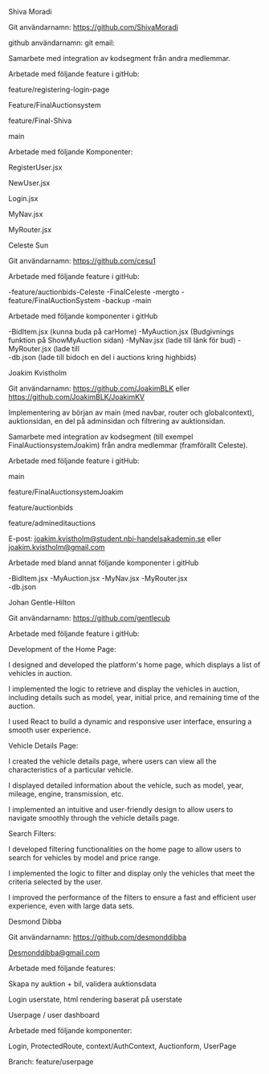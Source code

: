 Shiva Moradi 

Git användarnamn: https://github.com/ShivaMoradi 

github användarnamn: 
git email: 

Samarbete med integration av kodsegment från andra medlemmar. 

Arbetade med följande feature i gitHub: 

feature/registering-login-page  

Feature/FinalAuctionsystem 

feature/Final-Shiva 

main 

Arbetade med följande Komponenter: 

RegisterUser.jsx 

NewUser.jsx 

Login.jsx 

MyNav.jsx 

MyRouter.jsx 

 

  

  

Celeste Sun 

Git användarnamn: https://github.com/cesu1 

  

Arbetade med följande feature i gitHub: 

-feature/auctionbids-Celeste 
-FinalCeleste 
-mergto 
-feature/FinalAuctionSystem 
-backup 
-main 

Arbetade med följande komponenter i gitHub 

-BidItem.jsx (kunna buda på carHome) 
-MyAuction.jsx (Budgivnings funktion på ShowMyAuction sidan) 
-MyNav.jsx (lade till länk för bud) 
-MyRouter.jsx (lade till  
-db.json (lade till bidoch en del i auctions kring highbids) 

 

  

Joakim Kvistholm 

Git användarnamn: https://github.com/JoakimBLK eller https://github.com/JoakimBLK/JoakimKV 

Implementering av början av main (med navbar, router och globalcontext), auktionsidan, en del på adminsidan och filtrering av auktionsidan. 

Samarbete med integration av kodsegment (till exempel FinalAuctionsystemJoakim) från andra medlemmar (framförallt Celeste).   

  

Arbetade med följande feature i gitHub: 

main 

feature/FinalAuctionsystemJoakim 

feature/auctionbids 

feature/admineditauctions 

E-post: joakim.kvistholm@student.nbi-handelsakademin.se eller joakim.kvistholm@gmail.com 

Arbetade med bland annat följande komponenter i gitHub 

-BidItem.jsx 
-MyAuction.jsx 
-MyNav.jsx 
-MyRouter.jsx  
-db.json 

  

  

Johan Gentle-Hilton 

Git användarnamn: https://github.com/gentlecub 

  

Arbetade med följande feature i gitHub: 

Development of the Home Page: 

I designed and developed the platform's home page, which displays a list of vehicles in auction. 

I implemented the logic to retrieve and display the vehicles in auction, including details such as model, year, initial price, and remaining time of the auction. 

I used React to build a dynamic and responsive user interface, ensuring a smooth user experience. 

Vehicle Details Page: 

I created the vehicle details page, where users can view all the characteristics of a particular vehicle. 

I displayed detailed information about the vehicle, such as model, year, mileage, engine, transmission, etc. 

I implemented an intuitive and user-friendly design to allow users to navigate smoothly through the vehicle details page. 

Search Filters: 

I developed filtering functionalities on the home page to allow users to search for vehicles by model and price range. 

I implemented the logic to filter and display only the vehicles that meet the criteria selected by the user. 

I improved the performance of the filters to ensure a fast and efficient user experience, even with large data sets. 

  

Desmond Dibba 

Git användarnamn: https://github.com/desmonddibba  

Desmonddibba@gmail.com 

Arbetade med följande features: 

Skapa ny auktion + bil, validera auktionsdata  

Login userstate, html rendering baserat på userstate 

Userpage / user dashboard 

Arbetade med följande komponenter: 

Login, ProtectedRoute, context/AuthContext, Auctionform, UserPage 

Branch: feature/userpage 
